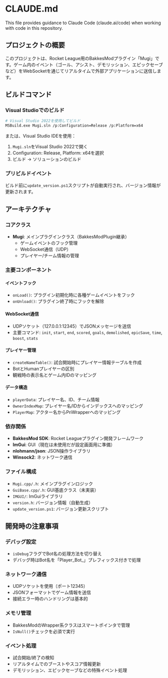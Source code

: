 # CLAUDE.md

This file provides guidance to Claude Code (claude.ai/code) when working with code in this repository.

## プロジェクトの概要

このプロジェクトは、Rocket League用のBakkesModプラグイン「Mugi」です。ゲーム内のイベント（ゴール、アシスト、デモリッション、エピックセーブなど）をWebSocketを通じてリアルタイムで外部アプリケーションに送信します。

## ビルドコマンド

### Visual Studioでのビルド
```bash
# Visual Studio 2022を使用してビルド
MSBuild.exe Mugi.sln /p:Configuration=Release /p:Platform=x64
```

または、Visual Studio IDEを使用：
1. `Mugi.sln`をVisual Studio 2022で開く
2. Configuration: Release, Platform: x64を選択
3. ビルド -> ソリューションのビルド

### プリビルドイベント
ビルド前に`update_version.ps1`スクリプトが自動実行され、バージョン情報が更新されます。

## アーキテクチャ

### コアクラス
- **Mugi**: メインプラグインクラス（BakkesModPlugin継承）
  - ゲームイベントのフック管理
  - WebSocket通信（UDP）
  - プレイヤー/チーム情報の管理

### 主要コンポーネント

#### イベントフック
- `onLoad()`: プラグイン初期化時に各種ゲームイベントをフック
- `onUnload()`: プラグイン終了時にフックを解除

#### WebSocket通信
- UDPソケット（127.0.0.1:12345）でJSONメッセージを送信
- 主要コマンド: `init`, `start`, `end`, `scored`, `goals`, `demolished`, `epicSave`, `time`, `boost`, `stats`

#### プレイヤー管理
- `createNameTable()`: 試合開始時にプレイヤー情報テーブルを作成
- BotとHumanプレイヤーの区別
- 観戦時の表示名とゲーム内IDのマッピング

#### データ構造
- `playerData`: プレイヤー名、ID、チーム情報
- `OwnerIndexMap`: プレイヤー名/IDからインデックスへのマッピング
- `PlayerMap`: アクター名からPriWrapperへのマッピング

### 依存関係
- **BakkesMod SDK**: Rocket Leagueプラグイン開発フレームワーク
- **ImGui**: GUI（現在は未使用だが設定画面用に準備）
- **nlohmann/json**: JSON操作ライブラリ
- **Winsock2**: ネットワーク通信

### ファイル構成
- `Mugi.cpp/.h`: メインプラグインロジック
- `GuiBase.cpp/.h`: GUI基底クラス（未実装）
- `IMGUI/`: ImGuiライブラリ
- `version.h`: バージョン情報（自動生成）
- `update_version.ps1`: バージョン更新スクリプト

## 開発時の注意事項

### デバッグ設定
- `isDebug`フラグでBot名の処理方法を切り替え
- デバッグ時はBot名を「Player_Bot_」プレフィックス付きで処理

### ネットワーク通信
- UDPソケットを使用（ポート12345）
- JSONフォーマットでゲーム情報を送信
- 接続エラー時のハンドリングは基本的

### メモリ管理
- BakkesModのWrapper系クラスはスマートポインタで管理
- `IsNull()`チェックを必須で実行

### イベント処理
- 試合開始/終了の検知
- リアルタイムでのブーストやスコア情報更新  
- デモリッション、エピックセーブなどの特殊イベント処理